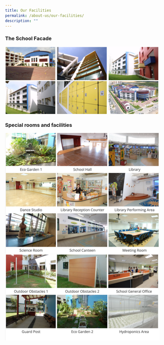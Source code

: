 ```yaml
---
title: Our Facilities
permalink: /about-us/our-facilities/
description: ""
---
```

### The School Facade

![](/images/School%20Facade.png)

### Special rooms and facilities 

![](/images/rooms%20and%20facilities%201.png)
![](/images/rooms%20and%20facilities%202.png)